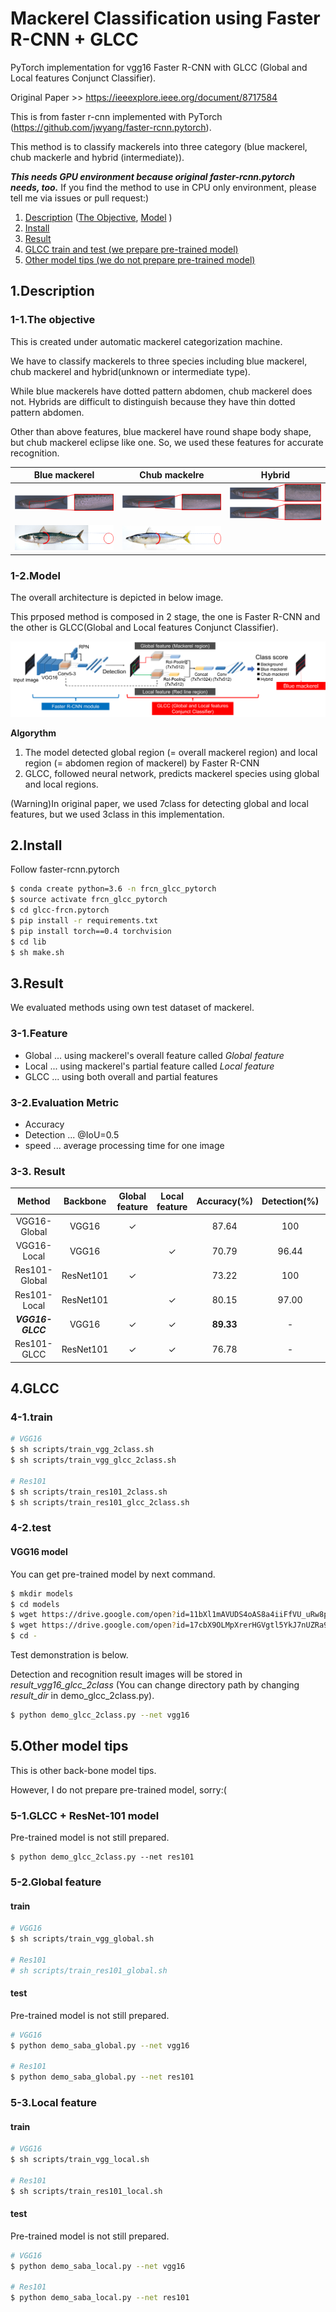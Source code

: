 # Mackerel Classification using Faster R-CNN + GLCC

PyTorch implementation for vgg16 Faster R-CNN with GLCC (Global and Local features Conjunct Classifier).

Original Paper >> https://ieeexplore.ieee.org/document/8717584

This is from faster r-cnn implemented with PyTorch (https://github.com/jwyang/faster-rcnn.pytorch).

This method is to classify mackerels into three category (blue mackerel, chub mackerle and hybrid (intermediate)).

***This needs GPU environment because original faster-rcnn.pytorch needs, too.*** If you find the method to use in CPU only environment, please tell me via issues or pull request:)

1. [Description](https://github.com/yoyoyo-yo/glcc-frcn.pytorch#1description) ([The Objective](https://github.com/yoyoyo-yo/glcc-frcn.pytorch#1-1the-objective), [Model](https://github.com/yoyoyo-yo/glcc-frcn.pytorch#1-2model) )
2. [Install](https://github.com/yoyoyo-yo/glcc-frcn.pytorch#2install)
3. [Result](https://github.com/yoyoyo-yo/glcc-frcn.pytorch#3result)
4. [GLCC train and test (we prepare pre-trained model)](https://github.com/yoyoyo-yo/glcc-frcn.pytorch#4glcc)
5. [Other model tips (we do not prepare pre-trained model)](https://github.com/yoyoyo-yo/glcc-frcn.pytorch#5other-model-tips)

## 1.Description

### 1-1.The objective

This is created under automatic mackerel categorization machine.

We have to classify mackerels to three species including blue mackerel, chub mackerel and hybrid(unknown or intermediate type).

While blue mackerels have dotted pattern abdomen, chub mackerel does not. Hybrids are difficult to distinguish because they have thin dotted pattern abdomen.

Other than above features, blue mackerel have round shape body shape, but chub mackerel eclipse like one. So, we used these features for accurate recognition.

| Blue mackerel | Chub mackelre | Hybrid |
|:---:|:---:|:---:|
|![](assets/blue_mackerel.png)|![](assets/chub_mackerel.png)| ![](assets/hybrid_mackerel.png)
|![](assets/goma_body.png) | ![](assets/masaba_body.png)| |



### 1-2.Model

The overall architecture is depicted in below image.

This prposed method is composed in 2 stage, the one is Faster R-CNN and the other is GLCC(Global and Local features Conjunct Classifier).

![](assets/sabaster_rcnn.png)

**Algorythm**

1. The model detected global region (= overall mackerel region) and local region (= abdomen region of mackerel) by Faster R-CNN
2. GLCC, followed neural network, predicts mackerel species using global and local regions.

(Warning)In original paper, we used 7class for detecting global and local features, but we used 3class in this implementation.

## 2.Install

Follow faster-rcnn.pytorch

```bash
$ conda create python=3.6 -n frcn_glcc_pytorch
$ source activate frcn_glcc_pytorch
$ cd glcc-frcn.pytorch
$ pip install -r requirements.txt
$ pip install torch==0.4 torchvision
$ cd lib
$ sh make.sh
```

## 3.Result

We evaluated methods using own test dataset of mackerel.

### 3-1.Feature
- Global ... using mackerel's overall feature called *Global feature*
- Local ... using mackerel's partial feature called *Local feature*
- GLCC ... using both overall and partial features

### 3-2.Evaluation Metric
- Accuracy
- Detection ... @IoU=0.5
- speed ... average processing time for one image

### 3-3. Result
| Method | Backbone | Global feature | Local feature | Accuracy(%) | Detection(%) | speed[sec] |
| :---:|:---:|:---:|:---:|:---:|:---:|:---:|
| VGG16-Global  | VGG16     | ✓ |   | 87.64 | 100 | 0.1144 |
| VGG16-Local   | VGG16     |   | ✓ | 70.79 | 96.44 | 0.1166 |
| Res101-Global | ResNet101 | ✓ |   | 73.22 | 100 | 0.1120 |
| Res101-Local  | ResNet101 |   | ✓ | 80.15 | 97.00 | 0.1142 |
| ***VGG16-GLCC***    | VGG16     | ✓ | ✓ | **89.33** |   -  | 0.1479 |
| Res101-GLCC   | ResNet101 | ✓ | ✓ | 76.78 |   -  | 0.1452 |


## 4.GLCC 

### 4-1.train
```bash
# VGG16
$ sh scripts/train_vgg_2class.sh
$ sh scripts/train_vgg_glcc_2class.sh

# Res101
$ sh scripts/train_res101_2class.sh
$ sh scripts/train_res101_glcc_2class.sh
```

### 4-2.test

#### VGG16 model

You can get pre-trained model by next command.

```bash
$ mkdir models
$ cd models
$ wget https://drive.google.com/open?id=11bXl1mAVUDS4oAS8a4iiFfVU_uRw8px_ -O glcc_1_100_833.pth
$ wget https://drive.google.com/open?id=17cbX9OLMpXrerHGVgtl5YkJ7nUZRa967 -O glcc_faster_rcnn_1_100_833.pth
$ cd -
```

Test demonstration is below.

Detection and recognition result images will be stored in *result_vgg16_glcc_2class* (You can change directory path by changing *result_dir* in demo_glcc_2class.py).

```bash
$ python demo_glcc_2class.py --net vgg16
```


## 5.Other model tips

This is other back-bone model tips.

However, I do not prepare pre-trained model, sorry:(

### 5-1.GLCC + ResNet-101 model

Pre-trained model is not still prepared.

```
$ python demo_glcc_2class.py --net res101
```

### 5-2.Global feature
#### train

```bash
# VGG16
$ sh scripts/train_vgg_global.sh

# Res101
# sh scripts/train_res101_global.sh
```

#### test

Pre-trained model is not still prepared.

```bash
# VGG16
$ python demo_saba_global.py --net vgg16

# Res101
$ python demo_saba_global.py --net res101
```

### 5-3.Local feature
#### train

```bash
# VGG16
$ sh scripts/train_vgg_local.sh

# Res101
$ sh scripts/train_res101_local.sh
```

#### test

Pre-trained model is not still prepared.

```bash
# VGG16
$ python demo_saba_local.py --net vgg16

# Res101
$ python demo_saba_local.py --net res101
```

